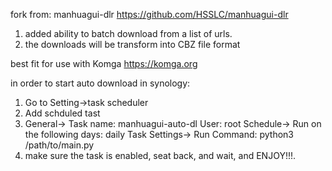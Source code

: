 fork from: manhuagui-dlr https://github.com/HSSLC/manhuagui-dlr

1) added ability to batch download from a list of urls.
2) the downloads will be transform into CBZ file format

best fit for use with Komga https://komga.org

in order to start auto download in synology:
1) Go to Setting->task scheduler
2) Add schduled tast
3) General->
   Task name: manhuagui-auto-dl
   User: root
   Schedule->
   Run on the following days: daily
   Task Settings->
   Run Command: python3 /path/to/main.py
4) make sure the task is enabled, seat back, and wait, and ENJOY!!!.
